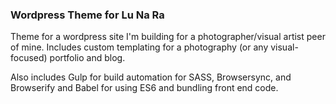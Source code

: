 ### Wordpress Theme for Lu Na Ra

Theme for a wordpress site I'm building for a photographer/visual artist peer of mine.  Includes custom templating for a photography (or any visual-focused) portfolio and blog.

Also includes Gulp for build automation for SASS, Browsersync, and Browserify and Babel for using ES6 and bundling front end code.
